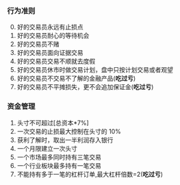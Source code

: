 ### 行为准则

0. 好的交易员永远有止损点
1. 好的交易员耐心的等待机会
2. 好的交易员不赌
4. 好的交易员面向证据交易
5. 好的交易员交易不顺就去度假
6. 好的交易员休市时做交易计划，盘中只按计划交易或者观望
7. 好的交易员不交易不了解的金融产品(__吃过亏__)
8. 好的交易员不平摊损失，更不会追加保证金(__吃过亏__)

### 资金管理

1. 头寸不可超过[总资本*7%]
2. 一次交易的止损最大控制在头寸的 10%
3. 获利了解时，取出一半利润存入银行
4. 一个月限建立一次头寸
5. 一个市场最多同时持有三笔交易
6. 一个行业板块最多持有一笔交易
7. 不能持有多于一笔的杠杆订单,最大杠杆倍数=2(__吃过亏__)